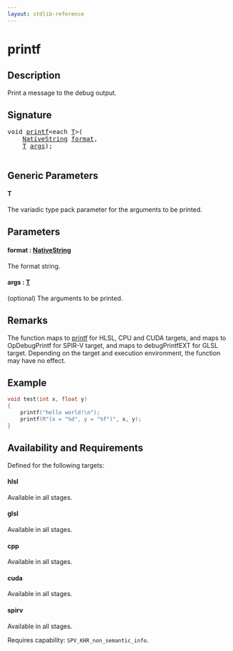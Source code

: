 ```yaml
---
layout: stdlib-reference
---
```


# printf

## Description

Print a message to the debug output.



## Signature 

<pre>
<span class="code_keyword">void</span> <a href="printf.md">printf</a>&lt;<span class="code_keyword">each</span> <a href="printf.md#typeparam-T" class="code_type">T</a>&gt;(
    <a href="../types/nativestring-06/index.md" class="code_type">NativeString</a> <a href="printf.md#decl-format" class="code_param">format</a>,
    <a href="printf.md#typeparam-T" class="code_type">T</a> <a href="printf.md#decl-args" class="code_param">args</a>);

</pre>

## Generic Parameters

####  <a id="typeparam-T"></a>T
The variadic type pack parameter for the arguments to be printed.


## Parameters

####  <a id="decl-format"></a>format  : [NativeString](../types/nativestring-06/index.md)
The format string.

####  <a id="decl-args"></a>args  : [T](printf.md#typeparam-T)
(optional) The arguments to be printed.


## Remarks
The function maps to <span class='code'><a href="printf.md">printf</a></span> for HLSL, CPU and CUDA targets, and maps to <span class='code'>OpDebugPrintf</span> for SPIR-V target,
and maps to <span class='code'>debugPrintfEXT</span> for GLSL target. Depending on the target and execution environment, the function may have
no effect.

## Example

```cpp
void test(int x, float y)
{
    printf("hello world!\n");
    printf(R"(x = "%d", y = "%f")", x, y);
}
```


## Availability and Requirements

Defined for the following targets:

#### hlsl
Available in all stages.

#### glsl
Available in all stages.

#### cpp
Available in all stages.

#### cuda
Available in all stages.

#### spirv
Available in all stages.

Requires capability: `SPV_KHR_non_semantic_info`.



<script>
// Fix .md links to .html when on ReadTheDocs
if (window.location.hostname.includes('readthedocs') || 
    window.location.hostname.includes('rtfd.io')) {
  document.addEventListener('DOMContentLoaded', function() {
    const links = document.querySelectorAll('a');
    links.forEach(link => {
      const href = link.getAttribute('href');
      if (href && href.includes('.md')) {
        // This regex will handle .md links with or without fragment identifiers or query parameters
        link.href = link.href.replace(/(.+)\.md(#[^?]*)?(\?.*)?$/, '$1.html$2$3');
      }
    });
  });
}
</script>
